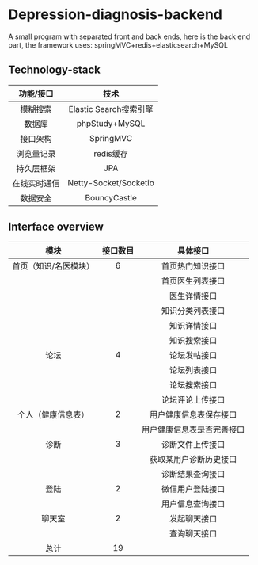 # Depression-diagnosis-backend
A small program with separated front and back ends, here is the back end part, the framework uses: springMVC+redis+elasticsearch+MySQL
  
  ## Technology-stack
|  功能/接口   |          技术          |
| :----------: | :--------------------: |
|   模糊搜索   | Elastic Search搜索引擎 |
|    数据库    |     phpStudy+MySQL     |
|   接口架构   |       SpringMVC        |
|  浏览量记录  |       redis缓存        |
|  持久层框架  |          JPA           |
| 在线实时通信 | Netty-Socket/Socketio  |
|   数据安全   |      BouncyCastle      |
## Interface overview
|         模块          | 接口数目 |          具体接口          |
| :-------------------: | :------: | :------------------------: |
| 首页（知识/名医模块） |    6     |      首页热门知识接口      |
|                       |          |      首页医生列表接口      |
|                       |          |        医生详情接口        |
|                       |          |      知识分类列表接口      |
|                       |          |        知识详情接口        |
|                       |          |        知识搜索接口        |
|         论坛          |    4     |        论坛发帖接口        |
|                       |          |        论坛列表接口        |
|                       |          |        论坛搜索接口        |
|                       |          |      论坛评论上传接口      |
|  个人（健康信息表）   |    2     |   用户健康信息表保存接口   |
|                       |          | 用户健康信息表是否完善接口 |
|         诊断          |    3     |      诊断文件上传接口      |
|                       |          |   获取某用户诊断历史接口   |
|                       |          |      诊断结果查询接口      |
|         登陆          |    2     |      微信用户登陆接口      |
|                       |          |      用户信息查询接口      |
|        聊天室         |    2     |        发起聊天接口        |
|                       |          |        查询聊天接口        |
|         总计          |    19    |                            |
